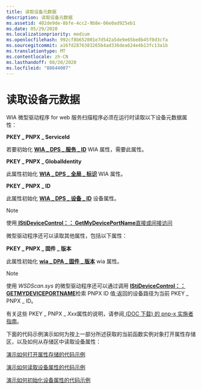 ```yaml
---
title: 读取设备元数据
description: 读取设备元数据
ms.assetid: 402de9de-8bfe-4cc2-9b8e-06e0ad925eb1
ms.date: 05/29/2020
ms.localizationpriority: medium
ms.openlocfilehash: 992cf8b652001e7d542a5de9e65be8b45f0d3cfa
ms.sourcegitcommit: a16fd2876383265b4ad336dea624e4b13fc13a1b
ms.translationtype: MT
ms.contentlocale: zh-CN
ms.lasthandoff: 08/20/2020
ms.locfileid: "88644007"
---
```

# <a name="reading-device-metadata"></a>读取设备元数据

WIA 微型驱动程序 for web 服务扫描程序必须在运行时读取以下设备元数据属性：

**PKEY \_ PNPX \_ ServiceId**

若要初始化 [**WIA \_ DPS \_ 服务 \_ ID**](https://docs.microsoft.com/windows-hardware/drivers/image/wia-dps-service-id) WIA 属性，需要此属性。

**PKEY \_ PNPX \_ GlobalIdentity**

此属性初始化 [**WIA \_ DPS \_ 全局 \_ 标识**](https://docs.microsoft.com/windows-hardware/drivers/image/wia-dps-global-identity) WIA 属性。

**PKEY \_ PNPX \_ ID**

此属性初始化 [**WIA \_ DPS \_ 设备 \_ ID**](https://docs.microsoft.com/windows-hardware/drivers/image/wia-dps-device-id) 设备属性。

> [!NOTE]
> 使用[ **IStiDeviceControl：： GetMyDevicePortName**直接或间接访问](https://docs.microsoft.com/windows-hardware/drivers/ddi/stiusd/nf-stiusd-istidevicecontrol-getmydeviceportname)

微型驱动程序还可以读取其他属性，包括以下属性：

**PKEY \_ PNPX \_ 固件 \_ 版本**

此属性初始化 [**wia \_ DPA \_ 固件 \_ 版本**](https://docs.microsoft.com/windows-hardware/drivers/image/wia-dpa-firmware-version) wia 属性。

> [!NOTE]
> 使用 *WSDScan.sys* 的微型驱动程序还可以通过调用 [**IStiDeviceControl：： GETMYDEVICEPORTNAME**](https://docs.microsoft.com/windows-hardware/drivers/ddi/stiusd/nf-stiusd-istidevicecontrol-getmydeviceportname)检索 PNPX ID 值;返回的设备路径为当前 PKEY \_ PNPX \_ ID。

有关这些 PKEY \_ PNPX \_ *Xxx*属性的说明，请参阅[ (DOC 下载) 的 pnp-x 实施者指南](https://go.microsoft.com/fwlink/p/?linkid=242570)。

下面的代码示例演示如何为按上一部分所述获取的当前函数实例对象打开属性存储区，以及如何从存储区中读取设备属性：

[演示如何打开属性存储的代码示例](code-example-for-opening-a-property-store.md)

[演示如何读取设备属性的代码示例](code-example-for-reading-device-properties.md)

[演示如何初始化设备属性的代码示例](code-example-for-initializing-device-properties.md)
